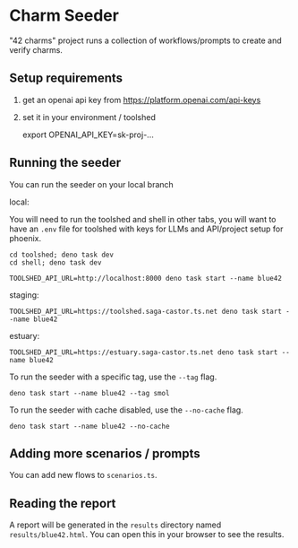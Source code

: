 # Charm Seeder

"42 charms" project runs a collection of workflows/prompts to create and verify
charms.

## Setup requirements

1. get an openai api key from <https://platform.openai.com/api-keys>
2. set it in your environment / toolshed

   export OPENAI_API_KEY=sk-proj-...

## Running the seeder

You can run the seeder on your local branch

local:

You will need to run the toolshed and shell in other tabs, you will want to have
an `.env` file for toolshed with keys for LLMs and API/project setup for
phoenix.

    cd toolshed; deno task dev
    cd shell; deno task dev

    TOOLSHED_API_URL=http://localhost:8000 deno task start --name blue42

staging:

    TOOLSHED_API_URL=https://toolshed.saga-castor.ts.net deno task start --name blue42

estuary:

    TOOLSHED_API_URL=https://estuary.saga-castor.ts.net deno task start --name blue42

To run the seeder with a specific tag, use the `--tag` flag.

    deno task start --name blue42 --tag smol

To run the seeder with cache disabled, use the `--no-cache` flag.

    deno task start --name blue42 --no-cache

## Adding more scenarios / prompts

You can add new flows to `scenarios.ts`.

## Reading the report

A report will be generated in the `results` directory named
`results/blue42.html`. You can open this in your browser to see the results.
